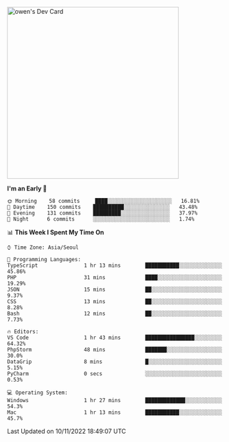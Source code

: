 <a href="https://app.daily.dev/owen_9066"><img src="https://api.daily.dev/devcards/51e5c69f10114f2abe0ae390c27b0828.png?r=hyb" width="400" alt="owen's Dev Card"/></a>

 
 <!--START_SECTION:waka-->
**I'm an Early 🐤** 

```text
🌞 Morning    58 commits     ████░░░░░░░░░░░░░░░░░░░░░   16.81% 
🌆 Daytime    150 commits    ██████████░░░░░░░░░░░░░░░   43.48% 
🌃 Evening    131 commits    █████████░░░░░░░░░░░░░░░░   37.97% 
🌙 Night      6 commits      ░░░░░░░░░░░░░░░░░░░░░░░░░   1.74%

```


📊 **This Week I Spent My Time On** 

```text
⌚︎ Time Zone: Asia/Seoul

💬 Programming Languages: 
TypeScript               1 hr 13 mins        ███████████░░░░░░░░░░░░░░   45.86% 
PHP                      31 mins             ████░░░░░░░░░░░░░░░░░░░░░   19.29% 
JSON                     15 mins             ██░░░░░░░░░░░░░░░░░░░░░░░   9.37% 
CSS                      13 mins             ██░░░░░░░░░░░░░░░░░░░░░░░   8.28% 
Bash                     12 mins             ██░░░░░░░░░░░░░░░░░░░░░░░   7.73%

🔥 Editors: 
VS Code                  1 hr 43 mins        ████████████████░░░░░░░░░   64.32% 
PhpStorm                 48 mins             ███████░░░░░░░░░░░░░░░░░░   30.0% 
DataGrip                 8 mins              █░░░░░░░░░░░░░░░░░░░░░░░░   5.15% 
PyCharm                  0 secs              ░░░░░░░░░░░░░░░░░░░░░░░░░   0.53%

💻 Operating System: 
Windows                  1 hr 27 mins        █████████████░░░░░░░░░░░░   54.3% 
Mac                      1 hr 13 mins        ███████████░░░░░░░░░░░░░░   45.7%

```


 Last Updated on 10/11/2022 18:49:07 UTC
<!--END_SECTION:waka-->
